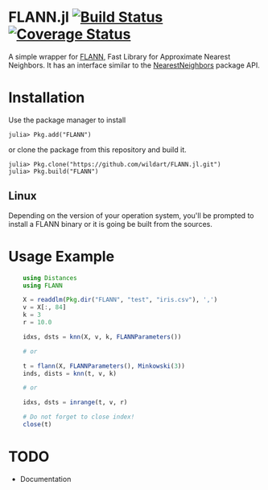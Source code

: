 FLANN.jl [![Build Status](https://travis-ci.org/wildart/FLANN.jl.svg)](https://travis-ci.org/wildart/FLANN.jl) [![Coverage Status](https://img.shields.io/coveralls/wildart/FLANN.jl.svg)](https://coveralls.io/r/wildart/FLANN.jl?branch=master)
========
A simple wrapper for [FLANN](http://www.cs.ubc.ca/research/flann/), Fast Library for Approximate Nearest Neighbors. It has an interface similar to the [NearestNeighbors](https://github.com/wildart/NearestNeighbors.jl) package API.

# Installation
Use the package manager to install

	julia> Pkg.add("FLANN")

or clone the package from this repository and build it.

	julia> Pkg.clone("https://github.com/wildart/FLANN.jl.git")
	julia> Pkg.build("FLANN")

## Linux
Depending on the version of your operation system, you'll be prompted to install a FLANN binary or it is going be built from the sources.

# Usage Example

```julia
	using Distances
    using FLANN

    X = readdlm(Pkg.dir("FLANN", "test", "iris.csv"), ',')
	v = X[:, 84]
	k = 3
	r = 10.0

	idxs, dsts = knn(X, v, k, FLANNParameters())

	# or

	t = flann(X, FLANNParameters(), Minkowski(3))
	inds, dists = knn(t, v, k)

	# or

	idxs, dsts = inrange(t, v, r)

	# Do not forget to close index!
	close(t)
```

# TODO
* Documentation
